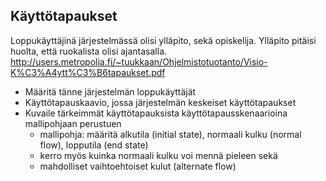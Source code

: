 ## Käyttötapaukset

Loppukäyttäjinä järjestelmässä olisi ylläpito, sekä opiskelija.
Ylläpito pitäisi huolta, että ruokalista olisi ajantasalla.
http://users.metropolia.fi/~tuukkaan/Ohjelmistotuotanto/Visio-K%C3%A4ytt%C3%B6tapaukset.pdf


* Määritä tänne järjestelmän loppukäyttäjät
* Käyttötapauskaavio, jossa järjestelmän keskeiset käyttötapaukset
* Kuvaile tärkeimmät käyttötapauksista käyttötapausskenaarioina mallipohjaan perustuen
  * mallipohja: määritä alkutila (initial state), normaali kulku (normal flow), lopputila (end state)
  * kerro myös kuinka normaali kulku voi mennä pieleen sekä
  * mahdolliset vaihtoehtoiset kulut (alternate flow)
